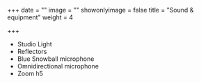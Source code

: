 +++
date = ""
image = ""
showonlyimage = false
title = "Sound & equipment"
weight = 4

+++
* Studio Light
* Reflectors
* Blue Snowball microphone
* Omnidirectional microphone
* Zoom h5